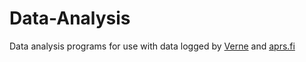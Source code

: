 # Data-Analysis
Data analysis programs for use with data logged by [Verne](https://github.com/VIP-LES/Verne) and [aprs.fi](aprs.fi)
